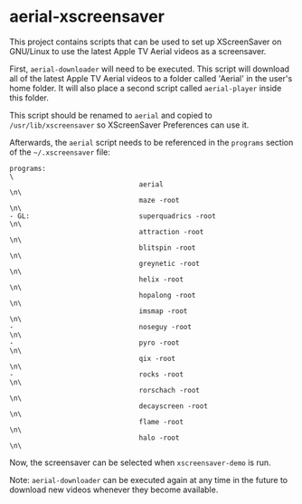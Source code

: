 # aerial-xscreensaver

This project contains scripts that can be used to set up XScreenSaver on GNU/Linux to use the latest Apple TV Aerial videos as a screensaver.

First, `aerial-downloader` will need to be executed. This script will download all of the latest Apple TV Aerial videos to a folder called 'Aerial' in the user's home folder.
It will also place a second script called `aerial-player` inside this folder.

This script should be renamed to `aerial` and copied to `/usr/lib/xscreensaver` so XScreenSaver Preferences can use it.

Afterwards, the `aerial` script needs to be referenced in the `programs` section of the `~/.xscreensaver` file:
```
programs:                                                                     \
                                aerial                                      \n\
                                maze -root                                  \n\
- GL:                           superquadrics -root                         \n\
                                attraction -root                            \n\
                                blitspin -root                              \n\
                                greynetic -root                             \n\
                                helix -root                                 \n\
                                hopalong -root                              \n\
                                imsmap -root                                \n\
-                               noseguy -root                               \n\
-                               pyro -root                                  \n\
                                qix -root                                   \n\
-                               rocks -root                                 \n\
                                rorschach -root                             \n\
                                decayscreen -root                           \n\
                                flame -root                                 \n\
                                halo -root                                  \n\
```
Now, the screensaver can be selected when `xscreensaver-demo` is run.

Note: `aerial-downloader` can be executed again at any time in the future to download new videos whenever they become available.
